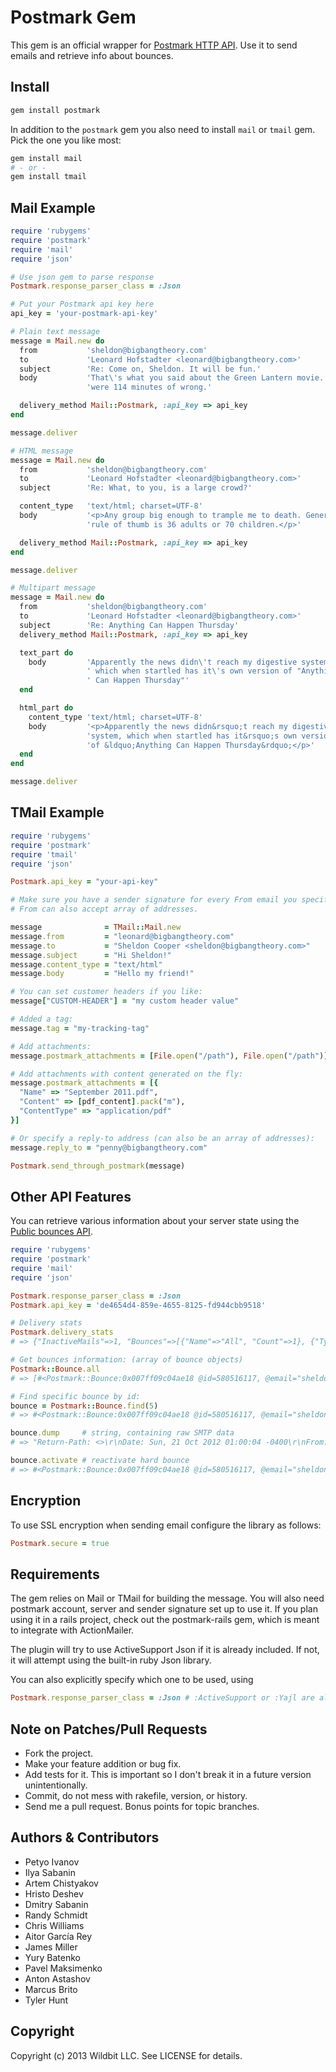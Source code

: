 # Postmark Gem

This gem is an official wrapper for [Postmark HTTP API](http://postmarkapp.com). Use it to send emails and retrieve info about bounces.

## Install

``` bash
gem install postmark
```

In addition to the `postmark` gem you also need to install `mail` or `tmail` gem. Pick the one you like most:

``` bash
gem install mail
# - or -
gem install tmail
```

## Mail Example

``` ruby
require 'rubygems'
require 'postmark'
require 'mail'
require 'json'

# Use json gem to parse response
Postmark.response_parser_class = :Json

# Put your Postmark api key here
api_key = 'your-postmark-api-key'

# Plain text message
message = Mail.new do
  from           'sheldon@bigbangtheory.com'
  to             'Leonard Hofstadter <leonard@bigbangtheory.com>'
  subject        'Re: Come on, Sheldon. It will be fun.'
  body           'That\'s what you said about the Green Lantern movie. You' \
                 'were 114 minutes of wrong.'

  delivery_method Mail::Postmark, :api_key => api_key
end

message.deliver

# HTML message
message = Mail.new do
  from           'sheldon@bigbangtheory.com'
  to             'Leonard Hofstadter <leonard@bigbangtheory.com>'
  subject        'Re: What, to you, is a large crowd?'

  content_type   'text/html; charset=UTF-8'
  body           '<p>Any group big enough to trample me to death. General ' \
                 'rule of thumb is 36 adults or 70 children.</p>'

  delivery_method Mail::Postmark, :api_key => api_key
end

message.deliver

# Multipart message
message = Mail.new do
  from           'sheldon@bigbangtheory.com'
  to             'Leonard Hofstadter <leonard@bigbangtheory.com>'
  subject        'Re: Anything Can Happen Thursday'
  delivery_method Mail::Postmark, :api_key => api_key

  text_part do
    body         'Apparently the news didn\'t reach my digestive system,' \
                 ' which when startled has it\'s own version of "Anything' \
                 ' Can Happen Thursday"'
  end

  html_part do
    content_type 'text/html; charset=UTF-8'
    body         '<p>Apparently the news didn&rsquo;t reach my digestive ' \
                 'system, which when startled has it&rsquo;s own version ' \
                 'of &ldquo;Anything Can Happen Thursday&rdquo;</p>'
  end
end

message.deliver
```

## TMail Example

``` ruby
require 'rubygems'
require 'postmark'
require 'tmail'
require 'json'

Postmark.api_key = "your-api-key"

# Make sure you have a sender signature for every From email you specify.
# From can also accept array of addresses.

message              = TMail::Mail.new
message.from         = "leonard@bigbangtheory.com"
message.to           = "Sheldon Cooper <sheldon@bigbangtheory.com>"
message.subject      = "Hi Sheldon!"
message.content_type = "text/html"
message.body         = "Hello my friend!"

# You can set customer headers if you like:
message["CUSTOM-HEADER"] = "my custom header value"

# Added a tag:
message.tag = "my-tracking-tag"

# Add attachments:
message.postmark_attachments = [File.open("/path"), File.open("/path")]

# Add attachments with content generated on the fly:
message.postmark_attachments = [{
  "Name" => "September 2011.pdf",
  "Content" => [pdf_content].pack("m"),
  "ContentType" => "application/pdf"
}]

# Or specify a reply-to address (can also be an array of addresses):
message.reply_to = "penny@bigbangtheory.com"

Postmark.send_through_postmark(message)
```

## Other API Features

You can retrieve various information about your server state using the [Public
bounces API](http://developer.postmarkapp.com/bounces).

``` ruby
require 'rubygems'
require 'postmark'
require 'mail'
require 'json'

Postmark.response_parser_class = :Json
Postmark.api_key = 'de4654d4-859e-4655-8125-fd944cbb9518'

# Delivery stats
Postmark.delivery_stats
# => {"InactiveMails"=>1, "Bounces"=>[{"Name"=>"All", "Count"=>1}, {"Type"=>"HardBounce", "Name"=>"Hard bounce", "Count"=>1}]}

# Get bounces information: (array of bounce objects)
Postmark::Bounce.all
# => [#<Postmark::Bounce:0x007ff09c04ae18 @id=580516117, @email="sheldon@bigbangtheory.com", @bounced_at=2012-10-21 00:01:56 +0800, @type="HardBounce", @name=nil, @details="smtp;550 5.1.1 The email account that you tried to reach does not exist. Please try double-checking the recipient's email address for typos or unnecessary spaces. Learn more at http://support.google.com/mail/bin/answer.py?answer=6596 c13si5382730vcw.23", @tag=nil, @dump_available=false, @inactive=true, @can_activate=true, @message_id="876d40fe-ab2a-4925-9d6f-8d5e4f4926f5", @subject="Re: What, to you, is a large crowd?">]

# Find specific bounce by id:
bounce = Postmark::Bounce.find(5)
# => #<Postmark::Bounce:0x007ff09c04ae18 @id=580516117, @email="sheldon@bigbangtheory.com", @bounced_at=2012-10-21 00:01:56 +0800, @type="HardBounce", @name=nil, @details="smtp;550 5.1.1 The email account that you tried to reach does not exist. Please try double-checking the recipient's email address for typos or unnecessary spaces. Learn more at http://support.google.com/mail/bin/answer.py?answer=6596 c13si5382730vcw.23", @tag=nil, @dump_available=false, @inactive=true, @can_activate=true, @message_id="876d40fe-ab2a-4925-9d6f-8d5e4f4926f5", @subject="Re: What, to you, is a large crowd?">

bounce.dump     # string, containing raw SMTP data
# => "Return-Path: <>\r\nDate: Sun, 21 Oct 2012 01:00:04 -0400\r\nFrom: postmaster@p1.mtasv.net\r\n..."

bounce.activate # reactivate hard bounce
# => #<Postmark::Bounce:0x007ff09c04ae18 @id=580516117, @email="sheldon@bigbangtheory.com", @bounced_at=2012-10-21 00:01:56 +0800, @type="HardBounce", @name=nil, @details="smtp;550 5.1.1 The email account that you tried to reach does not exist. Please try double-checking the recipient's email address for typos or unnecessary spaces. Learn more at http://support.google.com/mail/bin/answer.py?answer=6596 c13si5382730vcw.23", @tag=nil, @dump_available=false, @inactive=true, @can_activate=true, @message_id="876d40fe-ab2a-4925-9d6f-8d5e4f4926f5", @subject="Re: What, to you, is a large crowd?">
```

## Encryption

To use SSL encryption when sending email configure the library as follows:

``` ruby
Postmark.secure = true
```

## Requirements

The gem relies on Mail or TMail for building the message. You will also need
postmark account, server and sender signature set up to use it.
If you plan using it in a rails project, check out the postmark-rails gem, which
is meant to integrate with ActionMailer.

The plugin will try to use ActiveSupport Json if it is already included. If not,
it will attempt using the built-in ruby Json library.

You can also explicitly specify which one to be used, using

``` ruby
Postmark.response_parser_class = :Json # :ActiveSupport or :Yajl are also supported.
```

## Note on Patches/Pull Requests

* Fork the project.
* Make your feature addition or bug fix.
* Add tests for it. This is important so I don't break it in a
  future version unintentionally.
* Commit, do not mess with rakefile, version, or history.
* Send me a pull request. Bonus points for topic branches.

## Authors & Contributors

* Petyo Ivanov
* Ilya Sabanin
* Artem Chistyakov
* Hristo Deshev
* Dmitry Sabanin
* Randy Schmidt
* Chris Williams
* Aitor García Rey
* James Miller
* Yury Batenko
* Pavel Maksimenko
* Anton Astashov
* Marcus Brito
* Tyler Hunt

## Copyright

Copyright (c) 2013 Wildbit LLC. See LICENSE for details.
